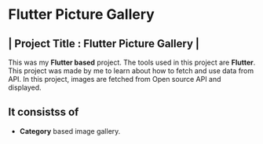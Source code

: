 # Flutter Picture Gallery

| Project Title : **Flutter Picture Gallery** |
--------

This was my **Flutter based** project. The tools used in this project are **Flutter**. This project was made by me to learn about how to fetch and use data from API. In this project, images are fetched from Open source API
and displayed.

## It consistss of

* **Category** based image gallery.

